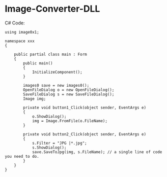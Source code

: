 # Image-Converter-DLL

C# Code:

    using image0x1;

    namespace xxx
    {

        public partial class main : Form
        {
            public main()
            {
                InitializeComponent();
            }

            images0 save = new images0();
            OpenFileDialog o = new OpenFileDialog();
            SaveFileDialog s = new SaveFileDialog();
            Image img;

            private void button1_Click(object sender, EventArgs e)
            {
                o.ShowDialog();
                img = Image.FromFile(o.FileName);
            }

            private void button2_Click(object sender, EventArgs e)
            {
                s.Filter = "JPG |*.jpg";
                s.ShowDialog();
                save.SaveToJpg(img, s.FileName); // a single line of code you need to do.
            }
        }
    }
